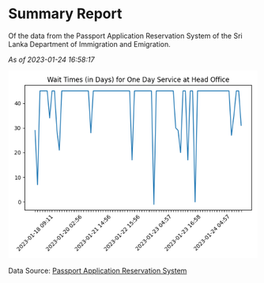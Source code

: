 # Summary Report

Of the data from the Passport Application Reservation System of the Sri Lanka Department of Immigration and Emigration.

*As of 2023-01-24 16:58:17*

![Wait Time Chart](summary.wait_time_chart.png)

Data Source: [Passport Application Reservation System](https://eservices.immigration.gov.lk:8443/appointment/pages/reservationApplication.xhtml)